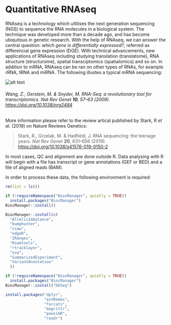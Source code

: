 # Quantitative RNAseq

RNAseq is a technology which ultilises the next generation sequencing (NGS) to sequence the RNA molecules in a biological system. The technique was developed more than a decade ago, and has become ubiquitous in genetic research. With the help of RNAseq, we can answer the central question: *which gene is differentially expressed?*, referred as differencial gene expression (DGE). With technical advancements, new applications of RNAseq including studying translation (translatome), RNA structure (structurome), spatial transciptomics (spatialomics) and so on. In addition to mRNA, RNAseq can be ran on other types of RNAs, for example rRNA, tRNA and miRNA. The following illustes a typical mRNA sequencing:

![alt text](https://media.springernature.com/full/springer-static/image/art%3A10.1038%2Fnrg2484/MediaObjects/41576_2009_Article_BFnrg2484_Fig1_HTML.jpg)

###### Wang, Z., Gerstein, M. & Snyder, M. RNA-Seq: a revolutionary tool for transcriptomics. *Nat Rev Genet* **10**, 57–63 (2009). https://doi.org/10.1038/nrg2484

More information please refer to the review artical published by Stark, R *et al.* (2019) on Nature Reviews Genetics: 
> Stark, R., Grzelak, M. & Hadfield, J. RNA sequencing: the teenage years. *Nat Rev Genet* **20**, 631–656 (2019). https://doi.org/10.1038/s41576-019-0150-2

In most cases, QC and alignment are done outside R. Data analysing with R will begin with a file has transcript or gene annotations (GEF or BED) and a file of aligned reads (BAM).

In order to process these data, the following environment is required:
```r
rm(list = ls())

if (!requireNamespace("BiocManager", quietly = TRUE))
  install.packages("BiocManager")
BiocManager::install()

BiocManager::install(c(
  "AllelicImbalance",
  "bumphunter",
  "csaw",
  "edgeR",
  "IRanges",
  "Rsamtools",
  "rtracklayer",
  "sva",
  "SummarizedExperiment",
  "VariantAnnotation"
  ))

if (!requireNamespace("BiocManager", quietly = TRUE))
  install.packages("BiocManager")
BiocManager::install("DESeq")

install.packages("dplyr",
                 "extRemes",
                 "forcats",
                 "magrittr",
                 "powsimR",
                 "readr")
```
